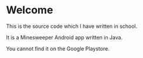 # Welcome 

This is the source code which I have written in school.

It is a Minesweeper Android app written in Java.

You cannot find it on the Google Playstore.
